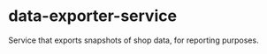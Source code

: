 data-exporter-service
=====================

Service that exports snapshots of shop data, for reporting purposes.
